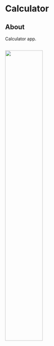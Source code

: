 # Calculator

## About

Calculator app.

## 

<img src="https://github.com/HamiHash/Calculator/assets/112081963/5627e387-4fc1-4c6d-bc20-e7190a326544" width="49%" height="49%">

